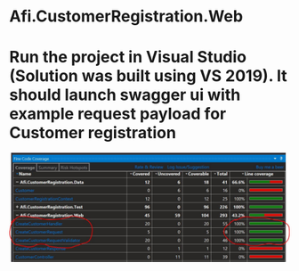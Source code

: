 # Afi.CustomerRegistration.Web

# Run the project in Visual Studio (Solution was built using VS 2019). It should launch swagger ui with example request payload for Customer registration

![](TestCoverage.JPG "See Test Coverage of Handler and Validator")
